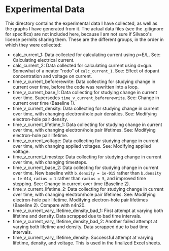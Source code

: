 # Experimental Data
This directory contains the experimental data I have collected, as well as the graphs I have generated from it. The actual data files (see the .gitignore for specifics) are not included here, because I am not sure if Silvaco's license permits sharing them. These are the different groups, in the order in which they were collected:
- calc_current_1: Data collected for calculating current using ρ=E/L. See: Calculating electrical current.
- calc_current_2: Data collected for calculating current using σ=qμn. Somewhat of a neater "redo" of `calc_current_1`. See: Effect of dopant concentration and voltage on current.
- time_v_current_beforerewrite: Data collecting for studying change in current over time, before the code was rewritten into a loop.
- time_v_current_base_1: Data collecting for studying change in current over time. Supersedes `time_v_current_beforerewrite`. See: Change in current over time (Baseline 1).
- time_v_current_density: Data collecting for studying change in current over time, with changing electron/hole pair densities. See: Modifying electron-hole pair density.
- time_v_current_lifetime_1: Data collecting for studying change in current over time, with changing electron/hole pair lifetimes. See: Modifying electron-hole pair lifetime.
- time_v_current_voltage: Data collecting for studying change in current over time, with changing applied voltages. See: Modifying applied voltage.
- time_v_current_timestep: Data collecting for studying change in current over time, with changing timesteps.
- time_v_current_base_2: Data collecting for studying change in current over time. New baseline with `b.density = 1e-015` rather than `b.density = 1e-014`, `radius = 1` rather than `radius = 5`, and improved time stepping. See: Change in current over time (Baseline 2).
- time_v_current_lifetime_2: Data collecting for studying change in current over time, with changing electron/hole pair lifetimes. See: Modifying electron-hole pair lifetime. Modifying electron-hole pair lifetimes (Baseline 2). Compare with n4n20.
- time_v_current_vary_lifetime_density_bad_1: First attempt at varying both lifetime and density. Data scrapped due to bad time intervals.
- time_v_current_vary_lifetime_density_bad_2: Another failed attempt at varying both lifetime and density. Data scrapped due to bad time intervals.
- time_v_current_vary_lifetime_density: Successful attempt at varying lifetime, density, and voltage. This is used in the finalized Excel sheets.
